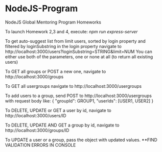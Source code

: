 # NodeJS-Program
NodeJS Global Mentoring Program Homeworks

To launch Homework 2,3 and 4, execute:
*npm run express-server*

To get auto-suggest list from limit users, sorted by login property and filtered by loginSubstring in the login property navigate to 
http://localhost:3000/users?loginSubstring=STRING&limit=NUM
You can either use both of the parameters, one or none at all (to return all existing users)

To GET all groups or POST a new one, navigate to
http://localhost:3000/groups

To GET all usergroups navigate to
http://localhost:3000/usergroups

To add users to a group, send POST to
http://localhost:3000/usergroups with request body like: 
{
    "groupId": GROUP1,
    "userIds": [USER1, USER2]
}


To DELETE, UPDATE or GET a user by id, navigate to 
http://localhost:3000/users/ID

To DELETE, UPDATE AND GET a group by id, navigate to 
http://localhost:3000/groups/ID

To UPDATE a user or a group, pass the object with updated values.
**FIND VALIDATION ERRORS IN CONSOLE
